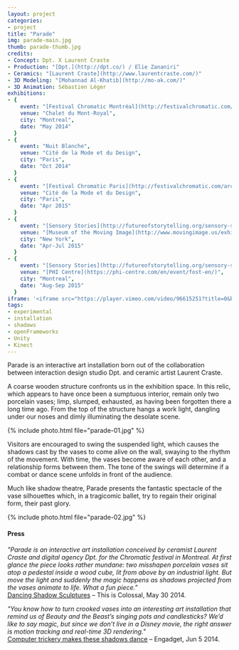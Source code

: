 ```yaml
---
layout:	project
categories:
- project
title: "Parade"
img: parade-main.jpg
thumb: parade-thumb.jpg
credits:
- Concept: Dpt. X Laurent Craste
- Production: "[Dpt.](http://dpt.co/) / Elie Zananiri"
- Ceramics: "[Laurent Craste](http://www.laurentcraste.com/)"
- 3D Modeling: "[Mohannad Al-Khatib](http://mo-ak.com/)"
- 3D Animation: Sébastien Léger
exhibitions:
- {
	event: "[Festival Chromatic Montréal](http://festivalchromatic.com/)",
	venue: "Chalet du Mont-Royal",
	city: "Montreal",
	date: "May 2014"
  }
- {
	event: "Nuit Blanche",
	venue: "Cité de la Mode et du Design",
	city: "Paris",
	date: "Oct 2014"
  }
- {
	event: "[Festival Chromatic Paris](http://festivalchromatic.com/archive-paris/)",
	venue: "Cité de la Mode et du Design",
	city: "Paris",
	date: "Apr 2015"
  }
- {
	event: "[Sensory Stories](http://futureofstorytelling.org/sensory-stories/)",
	venue: "[Museum of the Moving Image](http://www.movingimage.us/exhibitions/2015/04/18/detail/sensory-stories-an-exhibition-of-new-narrative-experiences/)",
	city: "New York",
	date: "Apr-Jul 2015"
  }
- {
	event: "[Sensory Stories](http://futureofstorytelling.org/sensory-stories/)",
	venue: "[PHI Centre](https://phi-centre.com/en/event/fost-en/)",
	city: "Montreal",
	date: "Aug-Sep 2015"
  }
iframe: '<iframe src="https://player.vimeo.com/video/96615251?title=0&byline=0&portrait=0" width="945" height="531" frameborder="0" webkitallowfullscreen mozallowfullscreen allowfullscreen></iframe>'
tags:
- experimental
- installation
- shadows
- openFrameworks
- Unity
- Kinect
---
```

Parade is an interactive art installation born out of the collaboration between interaction design studio Dpt. and ceramic artist Laurent Craste.

A coarse wooden structure confronts us in the exhibition space. In this relic, which appears to have once been a sumptuous interior, remain only two porcelain vases; limp, slumped, exhausted, as having been forgotten there a long time ago. From the top of the structure hangs a work light, dangling under our noses and dimly illuminating the desolate scene.

{% include photo.html file="parade-01.jpg" %}

Visitors are encouraged to swing the suspended light, which causes the shadows cast by the vases to come alive on the wall, swaying to the rhythm of the movement. With time, the vases become aware of each other, and a relationship forms between them. The tone of the swings will determine if a combat or dance scene unfolds in front of the audience.

Much like shadow theatre, Parade presents the fantastic spectacle of the vase silhouettes which, in a tragicomic ballet, try to regain their original form, their past glory.

{% include photo.html file="parade-02.jpg" %}

#### Press

_"Parade is an interactive art installation conceived by ceramist Laurent Craste and digital agency Dpt. for the Chromatic festival in Montreal. At first glance the piece looks rather mundane: two misshapen porcelain vases sit atop a pedestal inside a wood cube, lit from above by an industrial light. But move the light and suddenly the magic happens as shadows projected from the vases animate to life. What a fun piece."_  
[Dancing Shadow Sculptures](http://www.thisiscolossal.com/2014/05/dancing-shadow-sculptures-by-dpt-and-laurent-craste/) – This is Colossal, May 30 2014.

_"You know how to turn crooked vases into an interesting art installation that remind us of Beauty and the Beast’s singing pots and candlesticks? We’d like to say magic, but since we don’t live in a Disney movie, the right answer is motion tracking and real-time 3D rendering."_  
[Computer trickery makes these shadows dance](http://www.engadget.com/2014/06/05/art-projector-dancing-shadows/) – Engadget, Jun 5 2014.
